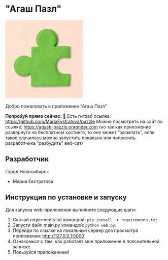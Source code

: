# "Агаш Пазл"

![app-image](/assets/pazzle_small.png)

Добро пожаловать в приложение "Агаш Пазл"

**Попробуй прямо сейчас:** 🤖 Есть гитхаб ссылка: https://github.com/MariaEvstratova/pazzle
Можно посмотреть на сайт по ссылке: https://agash-pazzle.onrender.com (но так как приложение развернуто на бесплатном хостинге, то оно может "засыпать", если такое случилось
можно запустить локально или попросить разработчика "разбудить" веб-сат)

## Разработчик

Город Новосибирск
- Мария Евстратова


## Инструкция по установке и запуску

Для запуска web-приложения выполните следующие шаги:

1. Скачай reqierments.txt командой: `pip install -r requirements.txt`.
2. Запусти файл main.py командой: `python web.py`.
3. Перейди по ссылке на локальный сервер для просмотра приложения: http://127.0.0.1:5000
4. Ознакомься с тем, как работает мое приложение в пояснительной записке.
5. Пользуйся приложением!
